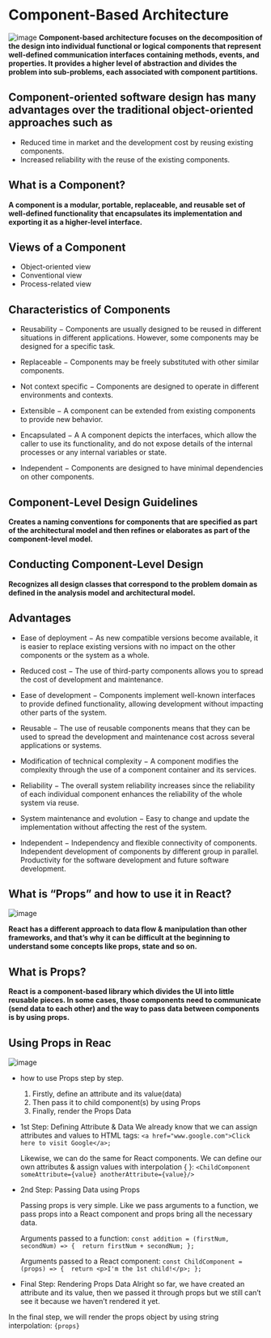 # Component-Based Architecture

![image](https://www.hebergementwebs.com/image/f7/f7ff2ce429c26c468e6e16a6f3e9f7c8.jpg/component-based-architecture.jpg)
**Component-based architecture focuses on the decomposition of the design into individual functional or logical components that represent well-defined communication interfaces containing methods, events, and properties. It provides a higher level of abstraction and divides the problem into sub-problems, each associated with component partitions.**

## Component-oriented software design has many advantages over the traditional object-oriented approaches such as

- Reduced time in market and the development cost by reusing existing components.
- Increased reliability with the reuse of the existing components.

## What is a Component?

**A component is a modular, portable, replaceable, and reusable set of well-defined functionality that encapsulates its implementation and exporting it as a higher-level interface.**

## Views of a Component

- Object-oriented view
- Conventional view
- Process-related view

## Characteristics of Components

- Reusability − Components are usually designed to be reused in different situations in different applications. However, some components may be designed for a specific task.

- Replaceable − Components may be freely substituted with other similar components.

- Not context specific − Components are designed to operate in different environments and contexts.

- Extensible − A component can be extended from existing components to provide new behavior.

- Encapsulated − A A component depicts the interfaces, which allow the caller to use its functionality, and do not expose details of the internal processes or any internal variables or state.

- Independent − Components are designed to have minimal dependencies on other components.

## Component-Level Design Guidelines

**Creates a naming conventions for components that are specified as part of the architectural model and then refines or elaborates as part of the component-level model.**

## Conducting Component-Level Design

**Recognizes all design classes that correspond to the problem domain as defined in the analysis model and architectural model.**

## Advantages

- Ease of deployment − As new compatible versions become available, it is easier to replace existing versions with no impact on the other components or the system as a whole.

- Reduced cost − The use of third-party components allows you to spread the cost of development and maintenance.

- Ease of development − Components implement well-known interfaces to provide defined functionality, allowing development without impacting other parts of the system.

- Reusable − The use of reusable components means that they can be used to spread the development and maintenance cost across several applications or systems.

- Modification of technical complexity − A component modifies the complexity through the use of a component container and its services.

- Reliability − The overall system reliability increases since the reliability of each individual component enhances the reliability of the whole system via reuse.

- System maintenance and evolution − Easy to change and update the implementation without affecting the rest of the system.

- Independent − Independency and flexible connectivity of components. Independent development of components by different group in parallel. Productivity for the software development and future software development.

## What is “Props” and how to use it in React?

![image](https://miro.medium.com/max/2276/1*27LtOtFyJe7MguQkNcZQjQ.png)

**React has a different approach to data flow & manipulation than other frameworks, and that’s why it can be difficult at the beginning to understand some concepts like props, state and so on.**

## What is Props?

**React is a component-based library which divides the UI into little reusable pieces. In some cases, those components need to communicate (send data to each other) and the way to pass data between components is by using props.**

## Using Props in Reac

![image](https://i.stack.imgur.com/wqvF2.png)

- how to use Props step by step.

   1. Firstly, define an attribute and its value(data)
   2. Then pass it to child component(s) by using Props
   3. Finally, render the Props Data

- 1st Step: Defining Attribute & Data
   We already know that we can assign attributes and values to HTML tags:
   ``` <a href="www.google.com">Click here to visit Google</a>; ```

   Likewise, we can do the same for React components. We can define our own attributes & assign values with interpolation { }:
   ```<ChildComponent someAttribute={value} anotherAttribute={value}/>```

- 2nd Step: Passing Data using Props

  Passing props is very simple. Like we pass arguments to a function, we pass props into a React component and props bring all the necessary data.

  Arguments passed to a function:
  ```const addition = (firstNum, secondNum) => {  return firstNum + secondNum; };```

  Arguments passed to a React component:
  ```const ChildComponent = (props) => {  return <p>I'm the 1st child!</p>; };```

- Final Step: Rendering Props Data
Alright so far, we have created an attribute and its value, then we passed it through props but we still can’t see it because we haven’t rendered it yet.

In the final step, we will render the props object by using string interpolation:
```{props}```
